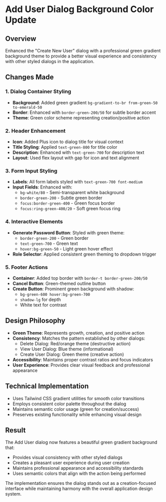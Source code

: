 # Add User Dialog Background Color Update

## Overview
Enhanced the "Create New User" dialog with a professional green gradient background theme to provide a better visual experience and consistency with other styled dialogs in the application.

## Changes Made

### 1. Dialog Container Styling
- **Background**: Added green gradient `bg-gradient-to-br from-green-50 to-emerald-50`
- **Border**: Enhanced with `border-green-200/50` for subtle border accent
- **Theme**: Green color scheme representing creation/positive action

### 2. Header Enhancement
- **Icon**: Added Plus icon to dialog title for visual context
- **Title Styling**: Applied `text-green-800` for title color
- **Description**: Enhanced with `text-green-700` for description text
- **Layout**: Used flex layout with gap for icon and text alignment

### 3. Form Input Styling
- **Labels**: All form labels styled with `text-green-700 font-medium`
- **Input Fields**: Enhanced with:
  - `bg-white/80` - Semi-transparent white background
  - `border-green-200` - Subtle green border
  - `focus:border-green-400` - Green focus border
  - `focus:ring-green-400/20` - Soft green focus ring

### 4. Interactive Elements
- **Generate Password Button**: Styled with green theme:
  - `border-green-200` - Green border
  - `text-green-700` - Green text
  - `hover:bg-green-50` - Light green hover effect
- **Role Selector**: Applied consistent green theming to dropdown trigger

### 5. Footer Actions
- **Container**: Added top border with `border-t border-green-200/50`
- **Cancel Button**: Green-themed outline button
- **Create Button**: Prominent green background with shadow:
  - `bg-green-600 hover:bg-green-700`
  - `shadow-lg` for depth
  - White text for contrast

## Design Philosophy
- **Green Theme**: Represents growth, creation, and positive action
- **Consistency**: Matches the pattern established by other dialogs:
  - Delete Dialog: Red/orange theme (destructive action)
  - View User Dialog: Blue theme (informational)
  - Create User Dialog: Green theme (creative action)
- **Accessibility**: Maintains proper contrast ratios and focus indicators
- **User Experience**: Provides clear visual feedback and professional appearance

## Technical Implementation
- Uses Tailwind CSS gradient utilities for smooth color transitions
- Employs consistent color palette throughout the dialog
- Maintains semantic color usage (green for creation/success)
- Preserves existing functionality while enhancing visual design

## Result
The Add User dialog now features a beautiful green gradient background that:
- Provides visual consistency with other styled dialogs
- Creates a pleasant user experience during user creation
- Maintains professional appearance and accessibility standards
- Uses semantic colors that align with the action being performed

The implementation ensures the dialog stands out as a creation-focused interface while maintaining harmony with the overall application design system. 